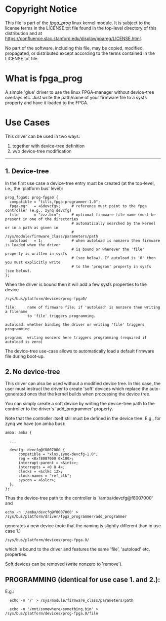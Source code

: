 # Copyright Notice

 This file is part of the *fpga_prog* linux kernel module.
 It is subject to the license terms in the LICENSE.txt
 file found in the top-level directory of this distribution and at
 https://confluence.slac.stanford.edu/display/ppareg/LICENSE.html.

 No part of the software, including this file, may be copied, modified,
 propagated, or distributed except according to the terms contained in
 the LICENSE.txt file.

# What is fpga_prog

 A simple 'glue' driver to use the linux FPGA-manager without device-tree
 overlays etc. Just write the path/name of your firmware file to a sysfs
 property and have it loaded to the FPGA.

# Use Cases

 This driver can be used in two ways:

   1. together with device-tree definition
   2. w/o device-tree modification

 --------

## 1. Device-tree

 In the first use case a device-tree entry must be created (at the top-level, i.e.,
 the 'platform bus' level):

    prog_fpga0: prog-fpga0 {
      compatible = "tills,fpga-programmer-1.0";
      fpga-mgr   = <&devcfg>;     # reference must point to the fpga controller (e.g., zynq devcfg)
      file       = "zzz.bin";     # optional firmware file name (must be present in one of the directories
                                  # automatically searched by the kernel or in a path as given in
                                  # /sys/module/firmware_class/parameters/path
      autoload   = 1;             # when autoload is nonzero then firmware is loaded when the driver
                                  # is bound or whenever the 'file' property is written in sysfs
                                  # (see below). If autoload is '0' then you must explicitly write
                                  # to the 'program' property in sysfs (see below).
    };


 When the driver is bound then it will add a few sysfs properties to the device

    /sys/bus/platform/devices/prog-fpga0/

    file:     name of firmware file; if 'autoload' is nonzero then writing a filename
              to 'file' triggers programming.

    autoload: whether binding the driver or writing 'file' triggers programming

    program:  writing nonzero here triggers programming (required if autoload is zero)

 The device-tree use-case allows to automatically load a default firmware file during
 boot-up.

## 2. No device-tree

 This driver can also be used without a modified device tree. In this case, the user must
 instruct the driver to create 'soft' devices which replace the auto-generated ones that
 the kernel builds when processing the device tree.

 You can simply create a soft device by writing the device-tree path to the controller
 to the driver's 'add_programmer' property.
 
 Note that the controller itself still must be defined in the device tree. E.g., for
 zynq we have (on amba bus):

    amba: amba {
 
      ...

      devcfg: devcfg@f8007000 {
          compatible = "xlnx,zynq-devcfg-1.0";
          reg = <0xf8007000 0x100>;
          interrupt-parent = <&intc>;
          interrupts = <0 8 4>;
          clocks = <&clkc 12>;
          clock-names = "ref_clk";
          syscon = <&slcr>;
      };
    };
  
 Thus the device-tree path to the controller is '/amba/devcfg@f8007000' and

    echo -n '/amba/devcfg@f8007000' > /sys/bus/platform/driver/fpga_programmer/add_programmer

 generates a new device (note that the naming is slightly different than in use case 1.)

    /sys/bus/platform/devices/prog-fpga.0/

 which is bound to the driver and features the same 'file', 'autoload' etc. properties.

 Soft devices can be removed (write nonzero to 'remove').

## PROGRAMMING (identical for use case 1. and 2.):

  E.g.:

      echo -n '/' > /sys/module/firmware_class/parameters/path

      echo -n '/mnt/somewhere/something.bin' > /sys/bus/platform/devices/prog-fpga.0/file

